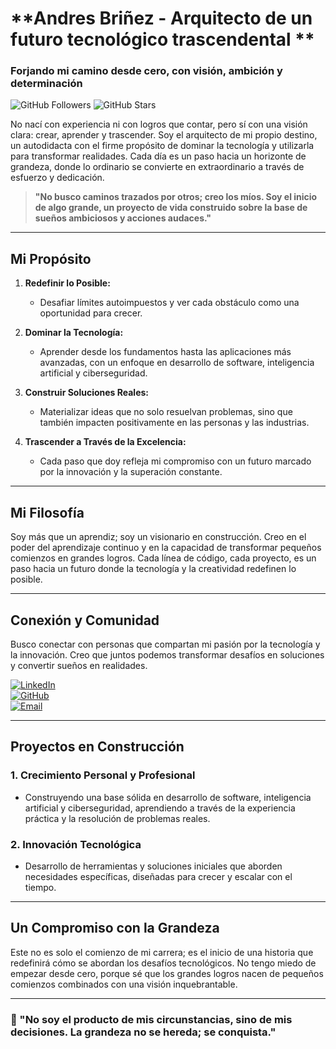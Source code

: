 # **Andres Briñez - Arquitecto de un futuro tecnológico trascendental **



### **Forjando mi camino desde cero, con visión, ambición y determinación**

![GitHub Followers](https://img.shields.io/github/followers/ACBRI?style=social)
![GitHub Stars](https://img.shields.io/github/stars/ACBRI?style=social)

No nací con experiencia ni con logros que contar, pero sí con una visión clara: crear, aprender y trascender. Soy el arquitecto de mi propio destino, un autodidacta con el firme propósito de dominar la tecnología y utilizarla para transformar realidades. Cada día es un paso hacia un horizonte de grandeza, donde lo ordinario se convierte en extraordinario a través de esfuerzo y dedicación.

> **"No busco caminos trazados por otros; creo los míos. Soy el inicio de algo grande, un proyecto de vida construido sobre la base de sueños ambiciosos y acciones audaces."**

---

## **Mi Propósito**

1. **Redefinir lo Posible:**
   - Desafiar límites autoimpuestos y ver cada obstáculo como una oportunidad para crecer.

2. **Dominar la Tecnología:**
   - Aprender desde los fundamentos hasta las aplicaciones más avanzadas, con un enfoque en desarrollo de software, inteligencia artificial y ciberseguridad.

3. **Construir Soluciones Reales:**
   - Materializar ideas que no solo resuelvan problemas, sino que también impacten positivamente en las personas y las industrias.

4. **Trascender a Través de la Excelencia:**
   - Cada paso que doy refleja mi compromiso con un futuro marcado por la innovación y la superación constante.

---

## **Mi Filosofía**

Soy más que un aprendiz; soy un visionario en construcción. Creo en el poder del aprendizaje continuo y en la capacidad de transformar pequeños comienzos en grandes logros. Cada línea de código, cada proyecto, es un paso hacia un futuro donde la tecnología y la creatividad redefinen lo posible.

---

## **Conexión y Comunidad**

Busco conectar con personas que compartan mi pasión por la tecnología y la innovación. Creo que juntos podemos transformar desafíos en soluciones y convertir sueños en realidades.

[![LinkedIn](https://img.shields.io/badge/LinkedIn-Andres_Briñez-0077B5?style=for-the-badge&logo=linkedin&logoColor=white&labelColor=101010)](https://www.linkedin.com/in/acbri/)  
[![GitHub](https://img.shields.io/badge/GitHub-Andres_Briñez-181717?style=for-the-badge&logo=github&logoColor=white&labelColor=101010)](https://github.com/ACBRI)  
[![Email](https://img.shields.io/badge/Email-andres@shieldcloud.tech-D14836?style=for-the-badge&logo=gmail&logoColor=white&labelColor=101010)](mailto:andres@shieldcloud.tech)

---

## **Proyectos en Construcción**

### **1. Crecimiento Personal y Profesional**
   - Construyendo una base sólida en desarrollo de software, inteligencia artificial y ciberseguridad, aprendiendo a través de la experiencia práctica y la resolución de problemas reales.

### **2. Innovación Tecnológica**
   - Desarrollo de herramientas y soluciones iniciales que aborden necesidades específicas, diseñadas para crecer y escalar con el tiempo.

---

## **Un Compromiso con la Grandeza**

Este no es solo el comienzo de mi carrera; es el inicio de una historia que redefinirá cómo se abordan los desafíos tecnológicos. No tengo miedo de empezar desde cero, porque sé que los grandes logros nacen de pequeños comienzos combinados con una visión inquebrantable.

---

### **🚀 "No soy el producto de mis circunstancias, sino de mis decisiones. La grandeza no se hereda; se conquista."**
